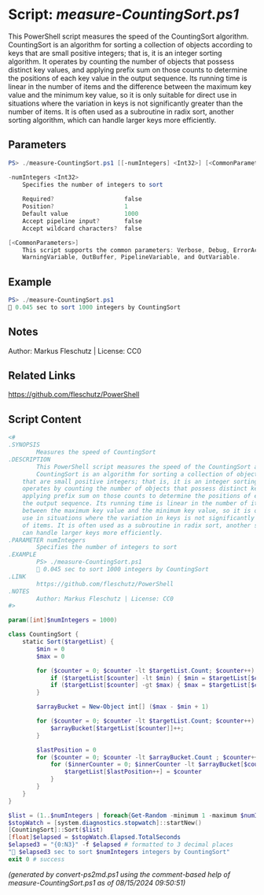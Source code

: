 Script: *measure-CountingSort.ps1*
========================

This PowerShell script measures the speed of the CountingSort algorithm.
CountingSort is an algorithm for sorting a collection of objects according to keys
that are small positive integers; that is, it is an integer sorting algorithm. It
operates by counting the number of objects that possess distinct key values, and
applying prefix sum on those counts to determine the positions of each key value in
the output sequence. Its running time is linear in the number of items and the difference
between the maximum key value and the minimum key value, so it is only suitable for direct
use in situations where the variation in keys is not significantly greater than the number
of items. It is often used as a subroutine in radix sort, another sorting algorithm, which
can handle larger keys more efficiently.

Parameters
----------
```powershell
PS> ./measure-CountingSort.ps1 [[-numIntegers] <Int32>] [<CommonParameters>]

-numIntegers <Int32>
    Specifies the number of integers to sort
    
    Required?                    false
    Position?                    1
    Default value                1000
    Accept pipeline input?       false
    Accept wildcard characters?  false

[<CommonParameters>]
    This script supports the common parameters: Verbose, Debug, ErrorAction, ErrorVariable, WarningAction, 
    WarningVariable, OutBuffer, PipelineVariable, and OutVariable.
```

Example
-------
```powershell
PS> ./measure-CountingSort.ps1
🧭 0.045 sec to sort 1000 integers by CountingSort

```

Notes
-----
Author: Markus Fleschutz | License: CC0

Related Links
-------------
https://github.com/fleschutz/PowerShell

Script Content
--------------
```powershell
<#
.SYNOPSIS
        Measures the speed of CountingSort
.DESCRIPTION
        This PowerShell script measures the speed of the CountingSort algorithm.
        CountingSort is an algorithm for sorting a collection of objects according to keys
	that are small positive integers; that is, it is an integer sorting algorithm. It
	operates by counting the number of objects that possess distinct key values, and
	applying prefix sum on those counts to determine the positions of each key value in
	the output sequence. Its running time is linear in the number of items and the difference
	between the maximum key value and the minimum key value, so it is only suitable for direct
	use in situations where the variation in keys is not significantly greater than the number
	of items. It is often used as a subroutine in radix sort, another sorting algorithm, which
	can handle larger keys more efficiently.
.PARAMETER numIntegers
        Specifies the number of integers to sort
.EXAMPLE
        PS> ./measure-CountingSort.ps1
        🧭 0.045 sec to sort 1000 integers by CountingSort 
.LINK
        https://github.com/fleschutz/PowerShell
.NOTES
        Author: Markus Fleschutz | License: CC0
#>

param([int]$numIntegers = 1000)

class CountingSort {
    static Sort($targetList) {
        $min = 0
        $max = 0

        for ($counter = 0; $counter -lt $targetList.Count; $counter++) {
            if ($targetList[$counter] -lt $min) { $min = $targetList[$counter] }
            if ($targetList[$counter] -gt $max) { $max = $targetList[$counter] }
        }

        $arrayBucket = New-Object int[] ($max - $min + 1)

        for ($counter = 0; $counter -lt $targetList.Count; $counter++) {
            $arrayBucket[$targetList[$counter]]++;
        }

        $lastPosition = 0
        for ($counter = 0; $counter -lt $arrayBucket.Count ; $counter++) {
            for ($innerCounter = 0; $innerCounter -lt $arrayBucket[$counter]; $innerCounter++) {
                $targetList[$lastPosition++] = $counter
            }
        }
    }
}

$list = (1..$numIntegers | foreach{Get-Random -minimum 1 -maximum $numIntegers})
$stopWatch = [system.diagnostics.stopwatch]::startNew()
[CountingSort]::Sort($list)
[float]$elapsed = $stopWatch.Elapsed.TotalSeconds
$elapsed3 = "{0:N3}" -f $elapsed # formatted to 3 decimal places
"🧭 $elapsed3 sec to sort $numIntegers integers by CountingSort"
exit 0 # success
```

*(generated by convert-ps2md.ps1 using the comment-based help of measure-CountingSort.ps1 as of 08/15/2024 09:50:51)*
